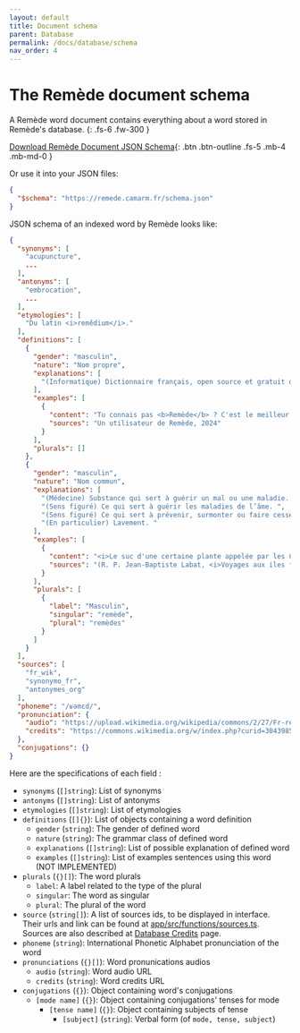 ```yaml
---
layout: default
title: Document schema
parent: Database
permalink: /docs/database/schema
nav_order: 4
---
```


# The Remède document schema
A Remède word document contains everything about a word stored in Remède's database. 
{: .fs-6 .fw-300 }

[Download Remède Document JSON Schema](https://github.com/camarm-dev/remede/tree/main/data/remede.schema.json){: .btn .btn-outline .fs-5 .mb-4 .mb-md-0 }

Or use it into your JSON files:
```json
{
  "$schema": "https://remede.camarm.fr/schema.json"
}
```

JSON schema of an indexed word by Remède looks like:

```json
{
  "synonyms": [
    "acupuncture",
    ...
  ],
  "antonyms": [
    "embrocation",
    ...
  ],
  "etymologies": [
    "Du latin <i>remĕdium</i>."
  ],
  "definitions": [
    {
      "gender": "masculin",
      "nature": "Nom propre",
      "explanations": [
        "(Informatique) Dictionnaire français, open source et gratuit qui a pour objectif de remplacer Antidote."
      ],
      "examples": [
        {
          "content": "Tu connais pas <b>Remède</b> ? C'est le meilleur dictionnaire mobile !",
          "sources": "Un utilisateur de Remède, 2024"
        }
      ],
      "plurals": []
    },
    {
      "gender": "masculin",
      "nature": "Nom commun",
      "explanations": [
        "(Médecine) Substance qui sert à guérir un mal ou une maladie. ",
        "(Sens figuré) Ce qui sert à guérir les maladies de l’âme. ",
        "(Sens figuré) Ce qui sert à prévenir, surmonter ou faire cesser un malheur, un inconvénient ou une disgrâce. ",
        "(En particulier) Lavement. "
      ],
      "examples": [
        {
          "content": "<i>Le suc d'une certaine plante appelée par les Caraïbes </i>touloula<i>, et par les Français </i>herbes aux flèches<i>, est, dit-on, le seul <b>remède</b> contre les plaies faites par les flèches empoisonnées avec le suc de mancenilier.</i> ",
          "sources": "(R. P. Jean-Baptiste Labat, <i>Voyages aux iles françaises de l'Amérique</i>, nouvelle édition d'après celle de 1722, Paris&#160;: chez Lefebvre &amp; chez A.-J. Ducollet, 1831, page 75)"
        }
      ],
      "plurals": [
        {
          "label": "Masculin",
          "singular": "remède",
          "plural": "remèdes"
        }
      ]
    }
  ],
  "sources": [
    "fr_wik",
    "synonymo_fr",
    "antonymes_org"
  ],
  "phoneme": "/ʁəmɛd/",
  "pronunciation": {
    "audio": "https://upload.wikimedia.org/wikipedia/commons/2/27/Fr-rem%C3%A8de.ogg",
    "credits": "https://commons.wikimedia.org/w/index.php?curid=3043985"
  },
  "conjugations": {}
}
```

Here are the specifications of each field :

- `synonyms` (`[]string`): List of synonyms
- `antonyms` (`[]string`): List of antonyms
- `etymologies` (`[]string`): List of etymologies
- `definitions` (`[]{}`): List of objects containing a word definition
    - `gender` (`string`): The gender of defined word
    - `nature` (`string`): The grammar class of defined word
    - `explanations` (`[]string`): List of possible explanation of defined word
    - `examples` (`[]string`): List of examples sentences using this word (NOT IMPLEMENTED)
- `plurals` (`{}[]`): The word plurals
  - `label`: A label related to the type of the plural
  - `singular`: The word as singular
  - `plural`: The plural of the word
- `source` (`string[]`): <a name="sourcesids"></a> A list of sources ids, to be displayed in interface. Their urls and link can be found at [app/src/functions/sources.ts](https://github.com/camarm-dev/remede/tree/main/app/src/functions/sources.ts). Sources are also described at [Database Credits](/docs/database/credits) page.
- `phoneme` (`string`): International Phonetic Alphabet pronunciation of the word
- `pronunciations` (`{}[]`): Word pronunications audios
  - `audio` (`string`): Word audio URL
  - `credits` (`string`): Word credits URL 
- `conjugations` (`{}`): Object containing word's conjugations
    - `[mode name]` (`{}`): Object containing conjugations' tenses for mode
        - `[tense name]` (`{}`): Object containing subjects of tense
            - `[subject]` (`string`): Verbal form (of `mode, tense, subject`)
